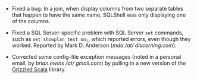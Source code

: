 * Fixed a bug: In a join, when display columns from two separate tables that
  happen to have the same name, SQLShell was only displaying one of the columns.

* Fixed a SQL Server-specific problem with SQL Server `set` commands, such
  as `set showplan_text on;`, which reported errors, even though they worked.
  Reported by Mark D. Anderson (*mda /at/ discerning.com*).

* Corrected some config-file exception messages (noted in a personal email,
  by *brian.ewins /at/ gmail.com*) by pulling in a new version of the
  [Grizzled Scala][] library.

[Grizzled Scala]: http://software.clapper.org/grizzled-scala/
